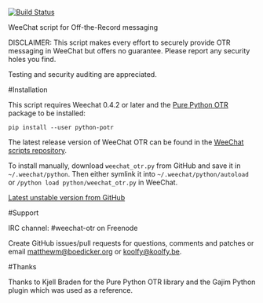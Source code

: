 [![Build Status](https://travis-ci.org/mmb/weechat-otr.png)](https://travis-ci.org/mmb/weechat-otr)

WeeChat script for Off-the-Record messaging

DISCLAIMER: This script makes every effort to securely provide OTR
messaging in WeeChat but offers no guarantee. Please report any security
holes you find.

Testing and security auditing are appreciated.

#Installation

This script requires Weechat 0.4.2 or later and the
[Pure Python OTR](https://github.com/afflux/pure-python-otr)
package to be installed:

`pip install --user python-potr`

The latest release version of WeeChat OTR can be found in the
[WeeChat scripts repository](https://www.weechat.org/scripts/source/otr.py.html/).

To install manually, download `weechat_otr.py` from GitHub and save it in
`~/.weechat/python`. Then either symlink it into
`~/.weechat/python/autoload` or `/python load python/weechat_otr.py`
in WeeChat.

[Latest unstable version from GitHub](https://raw.githubusercontent.com/mmb/weechat-otr/master/weechat_otr.py)

#Support

IRC channel: #weechat-otr on Freenode

Create GitHub issues/pull requests for questions, comments and patches or
email matthewm@boedicker.org or koolfy@koolfy.be.

#Thanks

Thanks to Kjell Braden for the Pure Python OTR library and the Gajim
Python plugin which was used as a reference.
